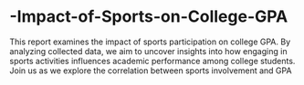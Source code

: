 # -Impact-of-Sports-on-College-GPA
This report examines the impact of sports participation on college GPA. By analyzing collected data, we aim to uncover insights into how engaging in sports activities influences academic performance among college students. Join us as we explore the correlation between sports involvement and GPA
